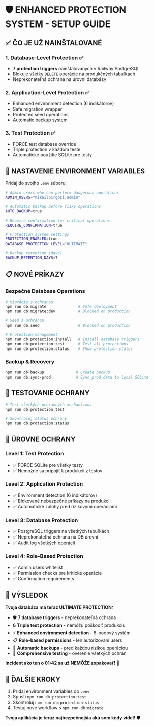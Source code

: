 # 🛡️ ENHANCED PROTECTION SYSTEM - SETUP GUIDE

## ✅ ČO JE UŽ NAINŠTALOVANÉ

### 1. Database-Level Protection ✅

- **7 protection triggers** nainštalovaných v Railway PostgreSQL
- Blokuje všetky `DELETE` operácie na produkčných tabuľkách
- Neprekonateľná ochrana na úrovni databázy

### 2. Application-Level Protection ✅

- Enhanced environment detection (6 indikátorov)
- Safe migration wrapper
- Protected seed operations
- Automatic backup system

### 3. Test Protection ✅

- FORCE test database override
- Triple protection v každom teste
- Automatické použitie SQLite pre testy

## 🔧 NASTAVENIE ENVIRONMENT VARIABLES

Pridaj do svojho `.env` súboru:

```bash
# Admin users who can perform dangerous operations
ADMIN_USERS="mikailpirgozi,admin"

# Automatic backup before risky operations
AUTO_BACKUP=true

# Require confirmation for critical operations
REQUIRE_CONFIRMATION=true

# Protection system settings
PROTECTION_ENABLED=true
DATABASE_PROTECTION_LEVEL="ULTIMATE"

# Backup retention (days)
BACKUP_RETENTION_DAYS=7
```

## 📋 NOVÉ PRÍKAZY

### Bezpečné Database Operations

```bash
# Migrácie s ochranou
npm run db:migrate              # Safe deployment
npm run db:migrate:dev          # Blocked on production

# Seed s ochranou
npm run db:seed                 # Blocked on production

# Protection management
npm run db:protection:install   # Install database triggers
npm run db:protection:test      # Test all protections
npm run db:protection:status    # Show protection status
```

### Backup & Recovery

```bash
npm run db:backup              # Create backup
npm run db:sync-prod           # Sync prod data to local SQLite
```

## 🧪 TESTOVANIE OCHRANY

```bash
# Test všetkých ochranných mechanizmov
npm run db:protection:test

# Skontroluj status ochrany
npm run db:protection:status
```

## 🚨 ÚROVNE OCHRANY

### Level 1: Test Protection

- ✅ FORCE SQLite pre všetky testy
- ✅ Nemožné sa pripojiť k produkcii z testov

### Level 2: Application Protection

- ✅ Environment detection (6 indikátorov)
- ✅ Blokované nebezpečné príkazy na produkcii
- ✅ Automatické zálohy pred rizikovými operáciami

### Level 3: Database Protection

- ✅ PostgreSQL triggers na všetkých tabuľkách
- ✅ Neprekonateľná ochrana na DB úrovni
- ✅ Audit log všetkých operácií

### Level 4: Role-Based Protection

- ✅ Admin users whitelist
- ✅ Permission checks pre kritické operácie
- ✅ Confirmation requirements

## 🎯 VÝSLEDOK

**Tvoja databáza má teraz ULTIMATE PROTECTION:**

- 🛡️ **7 database triggers** - neprekonateľná ochrana
- 🔒 **Triple test protection** - nemôžu poškodiť produkciu
- ⚡ **Enhanced environment detection** - 6-bodový systém
- 📋 **Role-based permissions** - len autorizovaní users
- 💾 **Automatic backups** - pred každou rizikou operáciou
- 🧪 **Comprehensive testing** - overenie všetkých ochran

**Incident ako ten o 01:42 sa už NEMÔŽE zopakovať!** 🎉

## 🚀 ĎALŠIE KROKY

1. Pridaj environment variables do `.env`
2. Spusti `npm run db:protection:test`
3. Skontroluj `npm run db:protection:status`
4. Testuj nové workflow s `npm run db:migrate`

**Tvoja aplikácia je teraz najbezpečnejšia akú som kedy videl!** 🛡️
